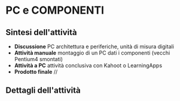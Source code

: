 # PC e COMPONENTI

## Sintesi dell'attività
- **Discussione** PC architettura e periferiche, unità di misura digitali
- **Attività manuale** montaggio di un PC dati i componenti (vecchi Pentium4 smontati)
- **Attività a PC** attività conclusiva con Kahoot o LearningApps
- **Prodotto finale** //

## Dettagli dell'attività
